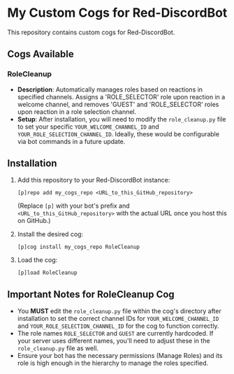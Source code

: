 # My Custom Cogs for Red-DiscordBot

This repository contains custom cogs for Red-DiscordBot.

## Cogs Available

### RoleCleanup
- **Description**: Automatically manages roles based on reactions in specified channels. Assigns a 'ROLE_SELECTOR' role upon reaction in a welcome channel, and removes 'GUEST' and 'ROLE_SELECTOR' roles upon reaction in a role selection channel.
- **Setup**: After installation, you will need to modify the `role_cleanup.py` file to set your specific `YOUR_WELCOME_CHANNEL_ID` and `YOUR_ROLE_SELECTION_CHANNEL_ID`. Ideally, these would be configurable via bot commands in a future update.

## Installation

1. Add this repository to your Red-DiscordBot instance:
   ```
   [p]repo add my_cogs_repo <URL_to_this_GitHub_repository>
   ```
   (Replace `[p]` with your bot's prefix and `<URL_to_this_GitHub_repository>` with the actual URL once you host this on GitHub.)

2. Install the desired cog:
   ```
   [p]cog install my_cogs_repo RoleCleanup
   ```

3. Load the cog:
   ```
   [p]load RoleCleanup
   ```

## Important Notes for RoleCleanup Cog

- You **MUST** edit the `role_cleanup.py` file within the cog's directory after installation to set the correct channel IDs for `YOUR_WELCOME_CHANNEL_ID` and `YOUR_ROLE_SELECTION_CHANNEL_ID` for the cog to function correctly.
- The role names `ROLE_SELECTOR` and `GUEST` are currently hardcoded. If your server uses different names, you'll need to adjust these in the `role_cleanup.py` file as well.
- Ensure your bot has the necessary permissions (Manage Roles) and its role is high enough in the hierarchy to manage the roles specified.